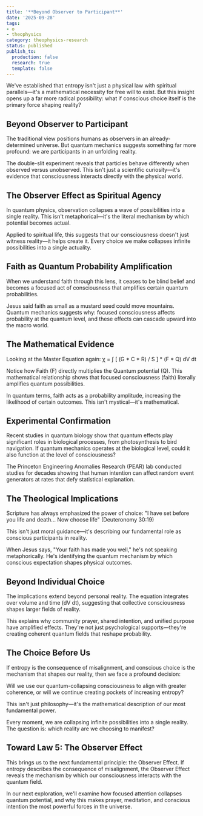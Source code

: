 ```yaml
---
title: '**Beyond Observer to Participant**'
date: '2025-09-28'
tags:
- o
- theophysics
category: theophysics-research
status: published
publish_to:
  production: false
  research: true
  template: false
---
```


We've established that entropy isn't just a physical law with spiritual parallels—it's a mathematical necessity for free will to exist. But this insight opens up a far more radical possibility: what if conscious choice itself is the primary force shaping reality?

## **Beyond Observer to Participant**

The traditional view positions humans as observers in an already-determined universe. But quantum mechanics suggests something far more profound: we are participants in an unfolding reality.

The double-slit experiment reveals that particles behave differently when observed versus unobserved. This isn't just a scientific curiosity—it's evidence that consciousness interacts directly with the physical world.

## **The Observer Effect as Spiritual Agency**

In quantum physics, observation collapses a wave of possibilities into a single reality. This isn't metaphorical—it's the literal mechanism by which potential becomes actual.

Applied to spiritual life, this suggests that our consciousness doesn't just witness reality—it helps create it. Every choice we make collapses infinite possibilities into a single actuality.

## **Faith as Quantum Probability Amplification**

When we understand faith through this lens, it ceases to be blind belief and becomes a focused act of consciousness that amplifies certain quantum probabilities.

Jesus said faith as small as a mustard seed could move mountains. Quantum mechanics suggests why: focused consciousness affects probability at the quantum level, and these effects can cascade upward into the macro world.

## **The Mathematical Evidence**

Looking at the Master Equation again: χ = ∫ [ (G * C * R) / S ] * (F * Q) dV dt

Notice how Faith (F) directly multiplies the Quantum potential (Q). This mathematical relationship shows that focused consciousness (faith) literally amplifies quantum possibilities.

In quantum terms, faith acts as a probability amplitude, increasing the likelihood of certain outcomes. This isn't mystical—it's mathematical.

## **Experimental Confirmation**

Recent studies in quantum biology show that quantum effects play significant roles in biological processes, from photosynthesis to bird navigation. If quantum mechanics operates at the biological level, could it also function at the level of consciousness?

The Princeton Engineering Anomalies Research (PEAR) lab conducted studies for decades showing that human intention can affect random event generators at rates that defy statistical explanation.

## **The Theological Implications**

Scripture has always emphasized the power of choice: "I have set before you life and death... Now choose life" (Deuteronomy 30:19)

This isn't just moral guidance—it's describing our fundamental role as conscious participants in reality.

When Jesus says, "Your faith has made you well," he's not speaking metaphorically. He's identifying the quantum mechanism by which conscious expectation shapes physical outcomes.

## **Beyond Individual Choice**

The implications extend beyond personal reality. The equation integrates over volume and time (dV dt), suggesting that collective consciousness shapes larger fields of reality.

This explains why community prayer, shared intention, and unified purpose have amplified effects. They're not just psychological supports—they're creating coherent quantum fields that reshape probability.

## **The Choice Before Us**

If entropy is the consequence of misalignment, and conscious choice is the mechanism that shapes our reality, then we face a profound decision:

Will we use our quantum-collapsing consciousness to align with greater coherence, or will we continue creating pockets of increasing entropy?

This isn't just philosophy—it's the mathematical description of our most fundamental power.

Every moment, we are collapsing infinite possibilities into a single reality. The question is: which reality are we choosing to manifest?

## **Toward Law 5: The Observer Effect**

This brings us to the next fundamental principle: the Observer Effect. If entropy describes the consequence of misalignment, the Observer Effect reveals the mechanism by which our consciousness interacts with the quantum field.

In our next exploration, we'll examine how focused attention collapses quantum potential, and why this makes prayer, meditation, and conscious intention the most powerful forces in the universe.

